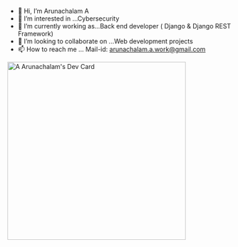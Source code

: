 - 👋 Hi, I’m Arunachalam A
- 👀 I’m interested in ...Cybersecurity
- 🌱 I’m currently working as...Back end developer ( Django & Django REST Framework)
- 💞️ I’m looking to collaborate on ...Web development projects
- 📫 How to reach me ... Mail-id: arunachalam.a.work@gmail.com

 <a href="https://app.daily.dev/aarunachalam"><img src="https://api.daily.dev/devcards/b5f8f22807c84e8ea2ee7b571af49848.png?r=8t3" width="400" alt="A Arunachalam's Dev Card"/></a>

<!---
Phoenixgoku007/Phoenixgoku007 is a ✨ special ✨ repository because its `README.md` (this file) appears on your GitHub profile.
You can click the Preview link to take a look at your changes.
--->
